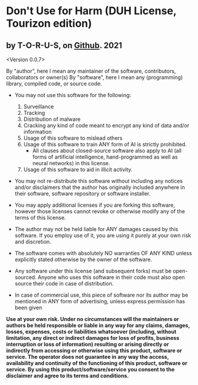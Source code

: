 # **D**on't **U**se for **H**arm (DUH License, Tourizon edition)

## by T-O-R-U-S, on [Github](HTTPS://WWW.GITHUB.COM). **2021**

<Version 0.0.7>


By "author", here I mean any maintainer of the software, contributors, collaborators or owner(s)
By "software", here I mean any (programming) library, compiled code, or source code.

- You may not use this software for the following:

  1. Surveillance
  2. Tracking
  3. Distribution of malware
  4. Cracking any kind of code meant to encrypt any kind of data and/or information
  5. Usage of this software to mislead others
  6. Usage of this software to train ANY form of AI is strictly prohibited. 
     - All clauses about closed-source software also apply to AI (all forms of artificial intelligence, hand-programmed as well as neural networks) in this license.
  7. Usage of this software to aid in illicit activity.

- You may not re-distribute this software without including any notices and/or disclaimers that the author has originally included anywhere in their software, software repository or software installer.

- You may apply additional licenses if you are forking this software, however those licenses cannot revoke or otherwise modify any of the terms of this license.

- The author may not be held liable for ANY damages caused by this software. If you employ use of it, you are using it purely at your own risk and discretion.

- The software comes with absolutely NO warranties OF ANY KIND unless explicitly stated otherwise by the owner of the software.

- Any software under this license (and subsequent forks) must be open-sourced. Anyone who uses this software in their code must also open source their code in case of distribution.

- In case of commercial use, this piece of software nor its author may be mentioned in ANY form of advertising, unless express permission has been given

**Use at your own risk. Under no circumstances will the maintainers or authors be held responsible or liable in any way for any claims, damages, losses, expenses, costs or liabilities whatsoever (including, without limitation, any direct or indirect damages for loss of profits, business interruption or loss of information) resulting or arising directly or indirectly from accessing or otherwise using this product, software or service.
The operator does not guarantee in any way the access, availability and continuity of the functioning of this product, software or service. By using this product/software/service you consent to the disclaimer and agree to its terms and conditions.**